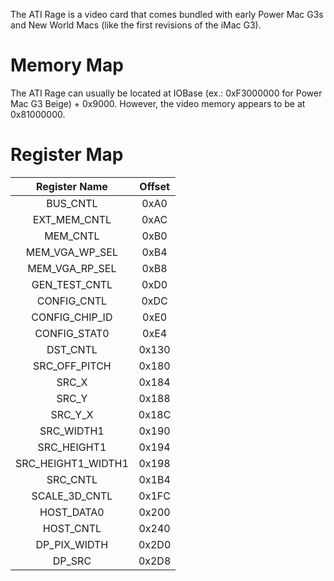 The ATI Rage is a video card that comes bundled with early Power Mac G3s and New World Macs (like the first revisions of the iMac G3).

# Memory Map

The ATI Rage can usually be located at IOBase (ex.: 0xF3000000 for Power Mac G3 Beige) + 0x9000. However, the video memory appears to be at 0x81000000.

# Register Map
 
| Register Name       | Offset |
|:-------------------:|:------:|
| BUS_CNTL            | 0xA0   |
| EXT_MEM_CNTL        | 0xAC   |
| MEM_CNTL            | 0xB0   |
| MEM_VGA_WP_SEL      | 0xB4   |
| MEM_VGA_RP_SEL      | 0xB8   |
| GEN_TEST_CNTL       | 0xD0   |
| CONFIG_CNTL         | 0xDC   |
| CONFIG_CHIP_ID      | 0xE0   |
| CONFIG_STAT0        | 0xE4   |
| DST_CNTL            | 0x130  |
| SRC_OFF_PITCH       | 0x180  |
| SRC_X               | 0x184  |
| SRC_Y               | 0x188  |
| SRC_Y_X             | 0x18C  |
| SRC_WIDTH1          | 0x190  |
| SRC_HEIGHT1         | 0x194  |
| SRC_HEIGHT1_WIDTH1  | 0x198  |
| SRC_CNTL            | 0x1B4  |
| SCALE_3D_CNTL       | 0x1FC  |
| HOST_DATA0          | 0x200  |
| HOST_CNTL           | 0x240  |
| DP_PIX_WIDTH        | 0x2D0  |
| DP_SRC              | 0x2D8  |
